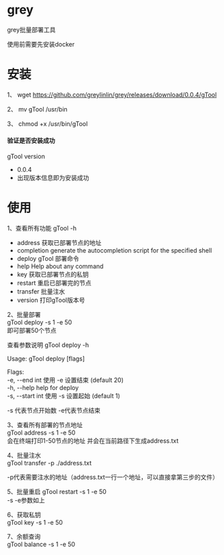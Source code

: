 # grey
grey批量部署工具

使用前需要先安装docker

# 安装

1、 wget https://github.com/greylinlin/grey/releases/download/0.0.4/gTool

2、 mv gTool /usr/bin

3、 chmod +x /usr/bin/gTool

#### 验证是否安装成功

gTool version
- 0.0.4
- 出现版本信息即为安装成功

# 使用
1、查看所有功能
 gTool -h
- address     获取已部署节点的地址
- completion  generate the autocompletion script for the specified shell
- deploy      gTool 部署命令
- help        Help about any command
- key         获取已部署节点的私钥
- restart     重启已部署完的节点
- transfer    批量注水
- version     打印gTool版本号

2、批量部署  
gTool deploy -s 1 -e 50  
即可部署50个节点

查看参数说明
gTool deploy -h

Usage:
gTool deploy [flags]

Flags:  
-e, --end int     使用 -e 设置结束 (default 20)  
-h, --help        help for deploy  
-s, --start int   使用 -s 设置起始 (default 1)


-s 代表节点开始数   -e代表节点结束

3、查看所有部署的节点地址  
gTool address -s 1 -e 50  
会在终端打印1-50节点的地址 并会在当前路径下生成address.txt

4、批量注水  
gTool transfer -p ./address.txt

-p代表需要注水的地址（address.txt一行一个地址，可以直接拿第三步的文件）

5、批量重启
gTool restart  -s 1 -e 50  
-s -e参数如上

6、获取私钥  
gTool key  -s 1 -e 50

7、余额查询  
gTool balance  -s 1 -e 50






